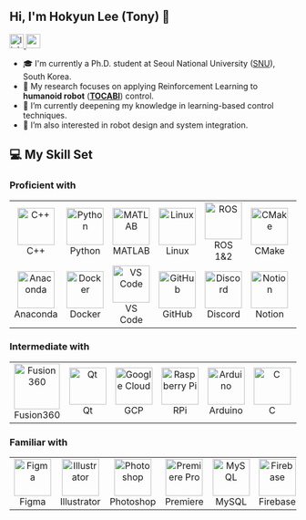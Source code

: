 ## Hi, I'm Hokyun Lee (Tony) 👋

<div align="left">
  <a href="https://www.linkedin.com/in/hokyun-lee/" target="_blank">
    <img src="https://img.shields.io/static/v1?message=LinkedIn&logo=linkedin&label=&color=0077B5&logoColor=white&labelColor=&style=for-the-badge" height="25" alt="linkedin logo"  />
  </a>
  <a href="https://www.youtube.com/@hkleetony" target="_blank">
    <img src="https://img.shields.io/static/v1?message=Youtube&logo=youtube&label=&color=FF0000&logoColor=white&labelColor=&style=for-the-badge" height="25" alt="youtube logo"  />
  </a>
</div>

- 🎓 I'm currently a Ph.D. student at Seoul National University ([SNU](https://en.snu.ac.kr/)), South Korea.
- 🔭 My research focuses on applying Reinforcement Learning to **humanoid robot** ([**TOCABI**](https://github.com/saga0619/dyros_tocabi_v2)) control. 
- 🌱 I’m currently deepening my knowledge in learning-based control techniques.
- 🤔 I’m also interested in robot design and system integration.

## 💻 My Skill Set

### Proficient with
<table align="center">
<tr>
<td align="center" width="96">
<img src="https://skillicons.dev/icons?i=cpp" width="65" height="65" alt="C++" />
<br>C++
</td>
<td align="center" width="96">
<img src="https://skillicons.dev/icons?i=py" width="65" height="65" alt="Python" />
<br>Python
</td>
<td align="center" width="96">
<img src="https://skillicons.dev/icons?i=matlab" width="65" height="65" alt="MATLAB" />
<br>MATLAB
</td>
<td align="center" width="96">
<img src="https://skillicons.dev/icons?i=linux" width="65" height="65" alt="Linux" />
<br>Linux
</td>
<td align="center" width="96">
<img src="https://skillicons.dev/icons?i=ros" width="65" height="65" alt="ROS" />
<br>ROS 1&2
</td>
<td align="center" width="96">
<img src="https://skillicons.dev/icons?i=cmake" width="65" height="65" alt="CMake" />
<br>CMake
</td>
<td align="center" width="96">
<img src="https://skillicons.dev/icons?i=pytorch" width="65" height="65" alt="PyTorch" />
<br>PyTorch
</td>
<td align="center" width="96">
<img src="https://cdn.jsdelivr.net/gh/devicons/devicon/icons/numpy/numpy-original.svg" width="60" height="60" alt="Numpy" />
<br>Numpy
</td>
</tr>
<tr>
<td align="center" width="96">
<img src="https://skillicons.dev/icons?i=anaconda" width="65" height="65" alt="Anaconda" />
<br>Anaconda
</td>
<td align="center" width="96">
<img src="https://skillicons.dev/icons?i=docker" width="65" height="65" alt="Docker" />
<br>Docker
</td>
<td align="center" width="96">
<img src="https://skillicons.dev/icons?i=vscode" width="65" height="65" alt="VS Code" />
<br>VS Code
</td>
<td align="center" width="96">
<img src="https://skillicons.dev/icons?i=github" width="65" height="65" alt="GitHub" />
<br>GitHub
</td>
<td align="center" width="96">
<img src="https://skillicons.dev/icons?i=discord" width="65" height="65" alt="Discord" />
<br>Discord
</td>
<td align="center" width="96">
<img src="https://skillicons.dev/icons?i=notion" width="65" height="65" alt="Notion" />
<br>Notion
</td>
<td align="center" width="96">
<img src="https://cdn.jsdelivr.net/gh/devicons/devicon/icons/slack/slack-original.svg" width="60" height="60" alt="Slack" />
<br>Slack
</td>
<td align="center" width="96">
</td>
</tr>
</table>

### Intermediate with
<table align="center">
<tr>
<td align="center" width="96">
<img src="https://i.namu.wiki/i/njAJCwAppS7TVCu13duab4H1GA7MwYmZEiEXqdiFIoGs5sPtMROYKFwArc5S4QMQ3nzGnsTZuDCWA6X0gNLbQqZJXDZWg-82rYZ2XJmVObXr-S0V3Ky961aanQM0Ai8Q4cCHTbZusovjtKn5nqXUoA.webp" width="80" height="80" alt="Fusion 360" />
<br>Fusion360
</td>
<td align="center" width="96">
<img src="https://skillicons.dev/icons?i=qt" width="65" height="65" alt="Qt" />
<br>Qt
</td>
<td align="center" width="96">
<img src="https://skillicons.dev/icons?i=gcp" width="65" height="65" alt="Google Cloud" />
<br>GCP
</td>
<td align="center" width="96">
<img src="https://skillicons.dev/icons?i=raspberrypi" width="65" height="65" alt="Raspberry Pi" />
<br>RPi
</td>
<td align="center" width="96">
<img src="https://skillicons.dev/icons?i=arduino" width="65" height="65" alt="Arduino" />
<br>Arduino
</td>
<td align="center" width="96">
<img src="https://skillicons.dev/icons?i=c" width="65" height="65" alt="C" />
<br>C
</td>
<td align="center" width="96">
<img src="https://skillicons.dev/icons?i=opencv" width="65" height="65" alt="OpenCV" />
<br>OpenCV
</td>
<td align="center" width="96">
<img src="https://skillicons.dev/icons?i=r" width="65" height="65" alt="R" />
<br>R
</td>
</tr>
</table>

### Familiar with
<table align="center">
<tr>
<td align="center" width="96">
<img src="https://skillicons.dev/icons?i=figma" width="65" height="65" alt="Figma" />
<br>Figma
</td>
<td align="center" width="96">
<img src="https://skillicons.dev/icons?i=ai" width="65" height="65" alt="Illustrator" />
<br>Illustrator
</td>
<td align="center" width="96">
<img src="https://skillicons.dev/icons?i=ps" width="65" height="65" alt="Photoshop" />
<br>Photoshop
</td>
<td align="center" width="96">
<img src="https://skillicons.dev/icons?i=pr" width="65" height="65" alt="Premiere Pro" />
<br>Premiere
</td>
<td align="center" width="96">
<img src="https://skillicons.dev/icons?i=mysql" width="65" height="65" alt="MySQL" />
<br>MySQL
</td>
<td align="center" width="96">
<img src="https://skillicons.dev/icons?i=firebase" width="65" height="65" alt="Firebase" />
<br>Firebase
</td>
<td align="center" width="96">
<img src="https://cdn.jsdelivr.net/gh/devicons/devicon/icons/labview/labview-original.svg" width="65" height="65" alt="LabVIEW" />
<br>LabVIEW
</td>
<td align="center" width="96">
</td>
</tr>
</table>

###


<!--
**Hokyun-Lee/Hokyun-Lee** is a ✨ _special_ ✨ repository because its `README.md` (this file) appears on your GitHub profile.

Here are some ideas to get you started:

- 🔭 I’m currently working on ...
- 🌱 I’m currently learning ...
- 👯 I’m looking to collaborate on ...
- 🤔 I’m looking for help with ...
- 💬 Ask me about ...
- 📫 How to reach me: ...
- 😄 Pronouns: ...
- ⚡ Fun fact: ...
-->
